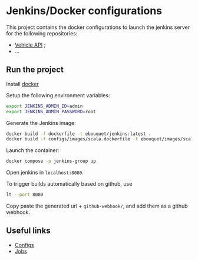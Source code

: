 # Jenkins/Docker configurations

This project contains the docker configurations to launch the jenkins server for the following repositories:
- [Vehicle API](https://github.com/iFairPlay22/Scala-Vehicles-API) ;
- ...

## Run the project

Install [docker](https://www.docker.com/)

Setup the following environment variables: 
```sh
export JENKINS_ADMIN_ID=admin
export JENKINS_ADMIN_PASSWORD=root
```

Generate the Jenkins image: 
```sh
docker build -f dockerfile -t ebouquet/jenkins:latest .
docker build -f configs/images/scala.dockerfile -t ebouquet/images/scala:latest .
``` 

Launch the container: 
```sh
docker compose -p jenkins-group up
``` 

Open jenkins in `localhost:8080`.

To trigger builds automatically based on github, use
```sh
lt --port 8080
```

Copy paste the generated url + `github-webhook/`, and add them as a github webhook.

## Useful links

- [Configs](https://github.com/abrahamNtd/poc-jenkins-jcasc)
- [Jobs](https://jenkinsci.github.io/job-dsl-plugin/#path/job)
